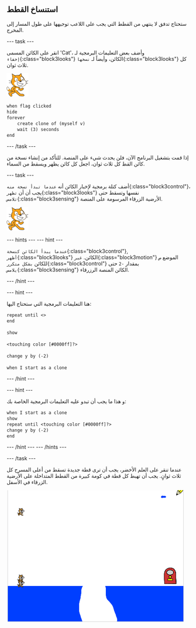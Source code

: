 ## استنساخ القطط

ستحتاج تدفق لا ينتهي من القطط التي يجب على اللاعب توجيهها على طول المسار إلى المخرج.

\--- task \---

انقر على الكائن المسمى 'Cat'، وأضف بعض التعليمات البرمجية لـ `إخفاء`{:class="block3looks"} الكائن، وأيضاً لـ `نسخها`{:class="block3looks"} كل ثلاث ثوان.

![كائن القط](images/cat-sprite.png)

```blocks3
when flag clicked
hide
forever
    create clone of (myself v)
    wait (3) seconds
end
```

\--- /task \---

إذا قمت بتشغيل البرنامج الآن، فلن يحدث شيء على المنصة. للتأكد من إنشاء نسخة من كائن القط كل ثلاث ثوان، اجعل كل كائن يظهر ويسقط من السماء.

\--- task \---

أضف كتلة برمجية لإخبار الكائن أنه `عندما تبدأ نسخة منه`{:class="block3control"}، يجب أن أن `تظهر`{:class="block3looks"} نفسها وتسقط حتى `تلامس`{:class="block3sensing"} الأرضية الزرقاء المرسومة على المنصة.

![كائن القط](images/cat-sprite.png)

\--- hints \--- \--- hint \---

`عندما يبدأ الكائن كنسخة`{:class="block3control"}, `أظهر`{:class="block3looks"} الكائن. `غير`{:class="block3motion"} الموضع `ص` للكائن `بشكل متكرر`{:class="block3control"} بمقدار `-2` حتى `يلامس`{:class="block3sensing"} الكائن المنصة الرزرقاء.

\--- /hint \---

\--- hint \---

هنا التعليمات البرمجية التي ستحتاج اليها:

```blocks3
repeat until <>
end

show

<touching color [#0000ff]?>

change y by (-2)

when I start as a clone
```

\--- /hint \---

\--- hint \---

و هذا ما يجب أن تبدو عليه التعليمات البرمجية الخاصة بك:

```blocks3
when I start as a clone
show
repeat until <touching color [#0000ff]?>
change y by (-2)
end
```

\--- /hint \--- \--- /hints \---

\--- /task \---

عندما تنقر على العلم الأخضر، يجب أن ترى قطة جديدة تسقط من أعلى المسرح كل ثلاث ثوانٍ. يجب أن تهبط كل قطة في كومة كبيرة من القطط المتداخلة على الأرضية الزرقاء في الأسفل.

![القطط المتساقطة](images/falling-cats.png)